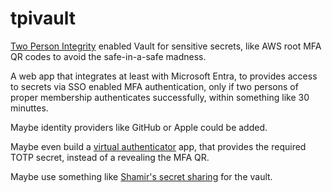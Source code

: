 # tpivault
[Two Person Integrity](https://en.m.wikipedia.org/wiki/Two-person_rule) enabled Vault for sensitive secrets, like AWS root MFA QR codes to avoid the safe-in-a-safe madness.

A web app that integrates at least with Microsoft Entra, to provides access to secrets via SSO enabled MFA authentication, only if two persons of proper membership authenticates successfully, within something like 30 minuttes.

Maybe identity providers like GitHub or Apple could be added.

Maybe even build a [virtual authenticator](https://docs.rs/passkey/latest/passkey/) app, that provides the required TOTP secret, instead of a revealing the MFA QR.

Maybe use something like [Shamir's secret sharing](https://en.m.wikipedia.org/wiki/Shamir%27s_secret_sharing) for the vault.
